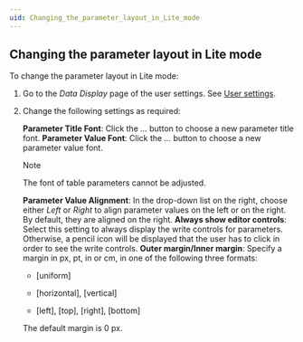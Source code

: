 ```yaml
---
uid: Changing_the_parameter_layout_in_Lite_mode
---
```


## Changing the parameter layout in Lite mode

To change the parameter layout in Lite mode:

1. Go to the *Data Display* page of the user settings. See [User settings](../../part_1/GettingStarted/User_settings.md).

2. Change the following settings as required:

    **Parameter Title Font**: Click the *...* button to choose a new parameter title font.     **Parameter Value Font**: Click the *...* button to choose a new parameter value font.

    > [!NOTE]
    > The font of table parameters cannot be adjusted.

    **Parameter Value Alignment**: In the drop-down list on the right, choose either *Left* or *Right* to align parameter values on the left or on the right. By default, they are aligned on the right.     **Always show editor controls**: Select this setting to always display the write controls for parameters. Otherwise, a pencil icon will be displayed that the user has to click in order to see the write controls.     **Outer margin/Inner margin**: Specify a margin in px, pt, in or cm, in one of the following three formats:

    - \[uniform\]

    - \[horizontal\], \[vertical\]

    - \[left\], \[top\], \[right\], \[bottom\]

    The default margin is 0 px.
